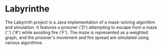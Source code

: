 # Labyrinthe
The Labyrinth project is a Java implementation of a maze-solving algorithm and simulation. It features a prisoner ('D') attempting to escape from a maze ('.') ('#') while avoiding fire ('F'). The maze is represented as a weighted graph, and the prisoner's movement and fire spread are simulated using various algorithms.
